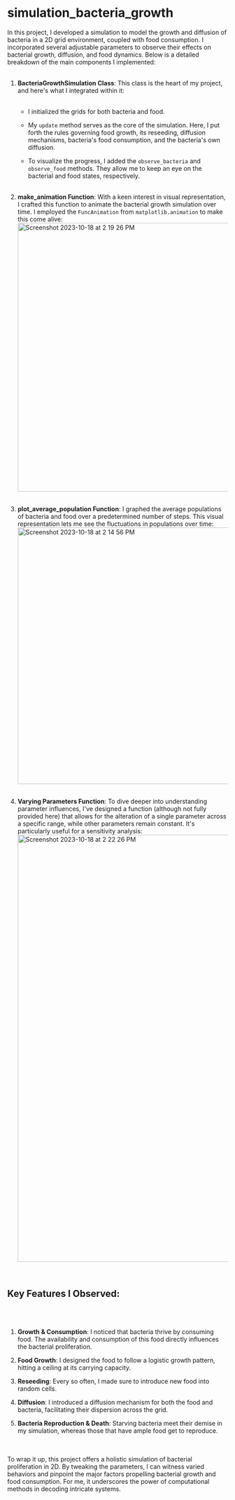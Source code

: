 # simulation_bacteria_growth

In this project, I developed a simulation to model the growth and diffusion of bacteria in a 2D grid environment, coupled with food consumption. I incorporated several adjustable parameters to observe their effects on bacterial growth, diffusion, and food dynamics. Below is a detailed breakdown of the main components I implemented:
<br><br>
1. **BacteriaGrowthSimulation Class**: This class is the heart of my project, and here's what I integrated within it:
  <br><br>
   - I initialized the grids for both bacteria and food.<br>
   
   - My `update` method serves as the core of the simulation. Here, I put forth the rules governing food growth, its reseeding, diffusion mechanisms, bacteria's food consumption, and the bacteria's own diffusion.<br>
   
   - To visualize the progress, I added the `observe_bacteria` and `observe_food` methods. They allow me to keep an eye on the bacterial and food states, respectively.<br><br>

2. **make_animation Function**: With a keen interest in visual representation, I crafted this function to animate the bacterial growth simulation over time. I employed the `FuncAnimation` from `matplotlib.animation` to make this come alive: <br> <img width="614" alt="Screenshot 2023-10-18 at 2 19 26 PM" src="https://github.com/miraslavats/simulation_bacteria_growth/assets/112869592/68162477-ba99-4189-8fcf-d5424ed5c7ea"><br><br>

3. **plot_average_population Function**: I graphed the average populations of bacteria and food over a predetermined number of steps. This visual representation lets me see the fluctuations in populations over time: <br> <img width="586" alt="Screenshot 2023-10-18 at 2 14 56 PM" src="https://github.com/miraslavats/simulation_bacteria_growth/assets/112869592/c1f1754c-09f2-4930-939a-d6bf9890f7f6"><br><br>

4. **Varying Parameters Function**: To dive deeper into understanding parameter influences, I've designed a function (although not fully provided here) that allows for the alteration of a single parameter across a specific range, while other parameters remain constant. It's particularly useful for a sensitivity analysis: <br> <img width="976" alt="Screenshot 2023-10-18 at 2 22 26 PM" src="https://github.com/miraslavats/simulation_bacteria_growth/assets/112869592/97ba1285-483a-45ba-9d8e-1ae3ce6be678">
<br>

## Key Features I Observed:
<br><br>
1. **Growth & Consumption**: I noticed that bacteria thrive by consuming food. The availability and consumption of this food directly influences the bacterial proliferation. <br>

2. **Food Growth**: I designed the food to follow a logistic growth pattern, hitting a ceiling at its carrying capacity.<br>

3. **Reseeding**: Every so often, I made sure to introduce new food into random cells.<br>

4. **Diffusion**: I introduced a diffusion mechanism for both the food and bacteria, facilitating their dispersion across the grid.<br>

5. **Bacteria Reproduction & Death**: Starving bacteria meet their demise in my simulation, whereas those that have ample food get to reproduce.<br>

<br><br> To wrap it up, this project offers a holistic simulation of bacterial proliferation in 2D. By tweaking the parameters, I can witness varied behaviors and pinpoint the major factors propelling bacterial growth and food consumption. For me, it underscores the power of computational methods in decoding intricate systems.
